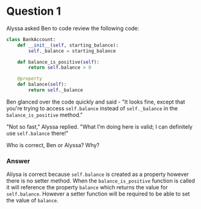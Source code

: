 # Question 1

Alyssa asked Ben to code review the following code:

```python
class BankAccount:
    def __init__(self, starting_balance):
        self._balance = starting_balance

    def balance_is_positive(self):
        return self.balance > 0

    @property
    def balance(self):
        return self._balance
```

Ben glanced over the code quickly and said - "It looks fine, except that you're trying to access `self.balance` instead of `self._balance` in the `balance_is_positive` method."

"Not so fast," Alyssa replied. "What I'm doing here is valid; I can definitely use `self.balance` there!"

Who is correct, Ben or Alyssa? Why?

### Answer

Aliysa is correct because `self.balance` is created as a property however there is no setter method. When the `balance_is_positive` function is called it will reference the property `balance` which returns the value for `self.balance`. However a setter function will be required to be able to set the value of `balance`.